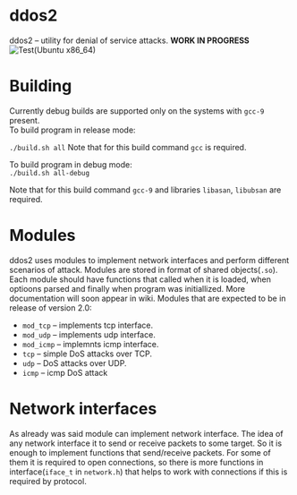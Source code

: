 # ddos2
ddos2 – utility for denial of service attacks. **WORK IN PROGRESS**
![Test(Ubuntu x86_64)](https://github.com/Andrewerr/ddos2/workflows/Test(Ubuntu%20x86_64)/badge.svg)

# Building
Currently debug builds are supported only on the systems with `gcc-9` present.<br>
To build program in release mode:<br>

`./build.sh all`
Note that for this build command `gcc` is required.  

To build program in debug mode:<br>
`./build.sh all-debug`

Note that for this build command `gcc-9` and libraries `libasan`, `libubsan` are required.  

# Modules
ddos2 uses modules to implement network interfaces and perform different scenarios of attack. Modules are stored in format of shared objects(`.so`). Each module should have functions that called when it is loaded, when optioons parsed and finally when program was initiallized. More documentation will soon appear in wiki. Modules that are expected to be in release of version 2.0:
* `mod_tcp` – implements tcp interface.
* `mod_udp` – implements udp interface.
* `mod_icmp` – implemnts icmp interface.
* `tcp` – simple DoS attacks over TCP.
* `udp` – DoS attacks over UDP.
* `icmp` – icmp DoS attack
# Network interfaces
As already was said module can implement network interface. The idea of any network interface it to send or receive packets to some target. So it is enough to implement functions that send/receive packets. For some of them it is required to open connections, so there is more functions in interface(`iface_t` in `network.h`) that helps to work with connections if this is required by protocol.

